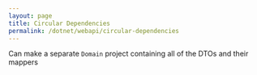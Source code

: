 ```yaml
---
layout: page
title: Circular Dependencies
permalink: /dotnet/webapi/circular-dependencies
---
```


Can make a separate `Domain` project containing all of the DTOs and their mappers